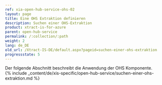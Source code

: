 ```yaml
---
ref: xia-open-hub-service-ohs-02
layout: page
title: Eine OHS Extraktion definieren
description: Suchen einer OHS-Extraktion
product: xtract-is-for-azure
parent: open-hub-service
permalink: /:collection/:path
weight: 2
lang: de_DE
old_url: /Xtract-IS-DE/default.aspx?pageid=suchen-einer-ohs-extraktion
progressstate: 5
---
```

Der folgende Abschnitt beschreibt die Anwendung der OHS Komponente.
{% include _content/de/xis-specific/open-hub-service/suchen-einer-ohs-extraktion.md %}

